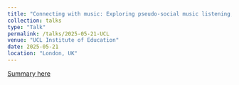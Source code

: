 ```yaml
---
title: "Connecting with music: Exploring pseudo-social music listening, parasocial interaction, and social surrogacy"
collection: talks
type: "Talk"
permalink: /talks/2025-05-21-UCL
venue: "UCL Institute of Education"
date: 2025-05-21
location: "London, UK"
---
```


[Summary here](https://sway.cloud.microsoft/aJhHb5ZBkThzhR05?ref=Link&loc=play)
